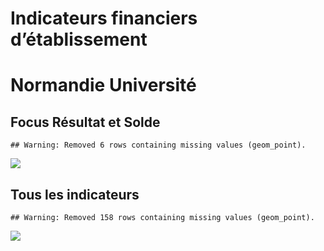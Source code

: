 Indicateurs financiers d’établissement
================

# Normandie Université

## Focus Résultat et Solde

    ## Warning: Removed 6 rows containing missing values (geom_point).

![](normandie_université_files/figure-gfm/etab.focus-1.png)<!-- -->

## Tous les indicateurs

    ## Warning: Removed 158 rows containing missing values (geom_point).

![](normandie_université_files/figure-gfm/etab-1.png)<!-- -->
